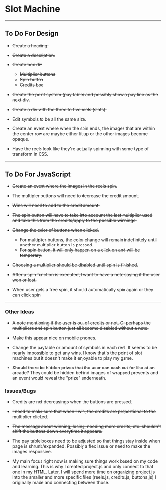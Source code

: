 # Slot Machine

***

## To Do For Design

- ~~Create a heading.~~
- ~~Create a description.~~
- ~~Create box div~~
  - ~~Multiplier buttons~~
  - ~~Spin button~~
  - ~~Credits box~~
- ~~Create the point system (pay table) and possibly show a pay line as the next div.~~
- ~~Create a div with the three to five reels (slots).~~
  
- Edit symbols to be all the same size.
- Create an event where when the spin ends, the images that are within the center row are maybe either lit up or the other images become opaque.
- Have the reels look like they're actually spinning with some type of transform in CSS.

***

## To Do For JavaScript

- ~~Create an event where the images in the reels spin.~~
- ~~The multipler buttons will need to decrease the credit amount.~~
- ~~Wins will need to add to the credit amount.~~
- ~~The spin button will have to take into account the last multiplier used and take this from the credits/apply to the possible winnings.~~
- ~~Change the color of buttons when clicked.~~
  - ~~For multiplier buttons, the color change will remain indefinitely until another multiplier button is pressed.~~
  - ~~For spin button, it will only happen on a click on and will be temporary.~~
- ~~Choosing a multiplier should be disabled until spin is finished.~~
- ~~After a spin function is executed, I want to have a note saying if the user won or lost.~~

- When user gets a free spin, it should automatically spin again or they can click spin.

***

### Other Ideas

- ~~A note mentioning if the user is out of credits or not. Or perhaps the multipliers and spin button just all become disabled without a note.~~

- Make this appear nice on mobile phones.
- Change the paytable or amount of symbols in each reel. It seems to be nearly impossible to get any wins. I know that's the point of slot machines but it doesn't make it enjoyable to play my game.
- Should there be hidden prizes that the user can cash out for like at an arcade? They could be hidden behind images of wrapped presents and an event would reveal the "prize" underneath.

### Issues/Bugs

- ~~Credits are not decreasings when the buttons are pressed.~~
- ~~I need to make sure that when I win, the credits are proportional to the multiplier clicked.~~
- ~~The message about winning, losing, needing more credits, etc. shouldn't shift the buttons down everytime it appears.~~

- The pay table boxes need to be adjusted so that things stay inside when page is shrunk/expanded. Possibly a flex issue or need to make the images responsive.
- My main focus right now is making sure things work based on my code and learning. This is why I created project.js and only connect to that one in my HTML. Later, I will spend more time on organizing project.js into the smaller and more specific files (reels.js, credits.js, buttons.js) I originally made and connecting between those.
